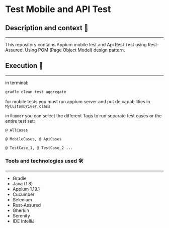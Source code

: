 # Test Mobile and API Test

## Description and context 📖
---
This repository contains Appium mobile test and Api Rest Test using Rest-Assured.
Using POM (Page Object Model) design pattern.


## Execution 🚀
---
in terminal:

```bash
gradle clean test aggregate
```
for mobile tests you must run appium server and put de capabilities in `MyCustomDriver.class`


in `Runner` you can select the different Tags to run separate test cases or the entire test set:

`@ AllCases`

`@ MobileCases, @ ApiCases`

`@ TestCase_1, @ TestCase_2 ...`

### Tools and technologies used 🛠
---
- Gradle
- Java (1.8)
- Appium 1.19.1
- Cucumber
- Selenium
- Rest-Assured
- Gherkin
- Serenity
- IDE IntelliJ